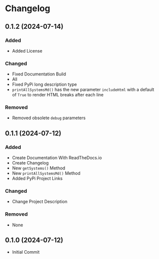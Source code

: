 # Changelog

## 0.1.2 (2024-07-14)

### Added
- Added License

### Changed
- Fixed Documentation Build
- All 
- Fixed PyPi long description type
- `printAllSystemsMd()` has the new parameter `includeHtml` with a default of `True` to render HTML breaks after each line

### Removed
- Removed obsolete `debug` parameters


## 0.1.1 (2024-07-12)

### Added
- Create Documentation With ReadTheDocs.io
- Create Changelog
- New `getSystems()` Method
- New `printAllSystemsMd()` Method
- Added PyPi Project Links

### Changed
- Change Project Description

### Removed
- None


## 0.1.0 (2024-07-12)

- Initial Commit